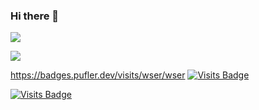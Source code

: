 ### Hi there 👋

<!--
**wser/wser** is a ✨ _special_ ✨ repository because its `README.md` (this file) appears on your GitHub profile.

Here are some ideas to get you started:

- 🔭 I’m currently working on ...
- 🌱 I’m currently learning ...
- 👯 I’m looking to collaborate on ...
- 🤔 I’m looking for help with ...
- 💬 Ask me about ...
- 📫 How to reach me: ...
- 😄 Pronouns: ...
- ⚡ Fun fact: ...
-->

![](https://hit.yhype.me/github/profile?user_id=6226428)

![](https://komarev.com/ghpvc/?username=wser)

https://badges.pufler.dev/visits/wser/wser
[![Visits Badge](https://badges.pufler.dev/visits/wser/wser)](https://badges.pufler.dev)

[![Visits Badge](https://badges.pufler.dev/visits/wser/wser?size=50&padding=5&bots=false)](https://badges.pufler.dev)

